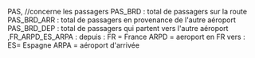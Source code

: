 PAS,    //concerne les passagers
PAS_BRD : total de passagers sur la route
PAS_BRD_ARR : total de passagers en provenance de l'autre aéroport
PAS_BRD_DEP : total de passagers qui partent vers l'autre aéroport
,FR_ARPD_ES_ARPA :
depuis : FR = France ARPD = aeroport en FR
vers : ES= Espagne ARPA = aéroport d'arrivée
